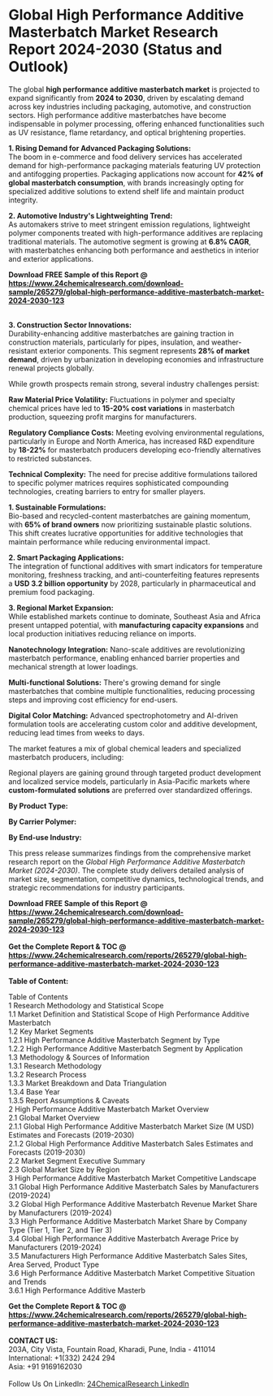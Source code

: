 <h1>Global High Performance Additive Masterbatch Market Research Report 2024-2030 (Status and Outlook)</h1><p>The global <strong>high performance additive masterbatch market</strong> is projected to expand significantly from <strong>2024 to 2030</strong>, driven by escalating demand across key industries including packaging, automotive, and construction sectors. High performance additive masterbatches have become indispensable in polymer processing, offering enhanced functionalities such as UV resistance, flame retardancy, and optical brightening properties.</p><p><strong>1. Rising Demand for Advanced Packaging Solutions:</strong><br>
The boom in e-commerce and food delivery services has accelerated demand for high-performance packaging materials featuring UV protection and antifogging properties. Packaging applications now account for <strong>42% of global masterbatch consumption</strong>, with brands increasingly opting for specialized additive solutions to extend shelf life and maintain product integrity.</p><p><strong>2. Automotive Industry's Lightweighting Trend:</strong><br>
As automakers strive to meet stringent emission regulations, lightweight polymer components treated with high-performance additives are replacing traditional materials. The automotive segment is growing at <strong>6.8% CAGR</strong>, with masterbatches enhancing both performance and aesthetics in interior and exterior applications.</p><div><b>Download FREE Sample of this Report @ 
            <a href="https://www.24chemicalresearch.com/download-sample/265279/global-high-performance-additive-masterbatch-market-2024-2030-123">
            https://www.24chemicalresearch.com/download-sample/265279/global-high-performance-additive-masterbatch-market-2024-2030-123</a></b></div><br><p><strong>3. Construction Sector Innovations:</strong><br>
Durability-enhancing additive masterbatches are gaining traction in construction materials, particularly for pipes, insulation, and weather-resistant exterior components. This segment represents <strong>28% of market demand</strong>, driven by urbanization in developing economies and infrastructure renewal projects globally.</p><p>While growth prospects remain strong, several industry challenges persist:</p><p><strong>Raw Material Price Volatility:</strong> Fluctuations in polymer and specialty chemical prices have led to <strong>15-20% cost variations</strong> in masterbatch production, squeezing profit margins for manufacturers.</p><p><strong>Regulatory Compliance Costs:</strong> Meeting evolving environmental regulations, particularly in Europe and North America, has increased R&amp;D expenditure by <strong>18-22%</strong> for masterbatch producers developing eco-friendly alternatives to restricted substances.</p><p><strong>Technical Complexity:</strong> The need for precise additive formulations tailored to specific polymer matrices requires sophisticated compounding technologies, creating barriers to entry for smaller players.</p><p><strong>1. Sustainable Formulations:</strong><br>
Bio-based and recycled-content masterbatches are gaining momentum, with <strong>65% of brand owners</strong> now prioritizing sustainable plastic solutions. This shift creates lucrative opportunities for additive technologies that maintain performance while reducing environmental impact.</p><p><strong>2. Smart Packaging Applications:</strong><br>
The integration of functional additives with smart indicators for temperature monitoring, freshness tracking, and anti-counterfeiting features represents a <strong>USD 3.2 billion opportunity</strong> by 2028, particularly in pharmaceutical and premium food packaging.</p><p><strong>3. Regional Market Expansion:</strong><br>
While established markets continue to dominate, Southeast Asia and Africa present untapped potential, with <strong>manufacturing capacity expansions</strong> and local production initiatives reducing reliance on imports.</p><p><strong>Nanotechnology Integration:</strong> Nano-scale additives are revolutionizing masterbatch performance, enabling enhanced barrier properties and mechanical strength at lower loadings.</p><p><strong>Multi-functional Solutions:</strong> There's growing demand for single masterbatches that combine multiple functionalities, reducing processing steps and improving cost efficiency for end-users.</p><p><strong>Digital Color Matching:</strong> Advanced spectrophotometry and AI-driven formulation tools are accelerating custom color and additive development, reducing lead times from weeks to days.</p><p>The market features a mix of global chemical leaders and specialized masterbatch producers, including:</p><p>Regional players are gaining ground through targeted product development and localized service models, particularly in Asia-Pacific markets where <strong>custom-formulated solutions</strong> are preferred over standardized offerings.</p><p><strong>By Product Type:</strong></p><p><strong>By Carrier Polymer:</strong></p><p><strong>By End-use Industry:</strong></p><p>This press release summarizes findings from the comprehensive market research report on the <em>Global High Performance Additive Masterbatch Market (2024-2030)</em>. The complete study delivers detailed analysis of market size, segmentation, competitive dynamics, technological trends, and strategic recommendations for industry participants.</p><div><b>Download FREE Sample of this Report @ 
            <a href="https://www.24chemicalresearch.com/download-sample/265279/global-high-performance-additive-masterbatch-market-2024-2030-123">
            https://www.24chemicalresearch.com/download-sample/265279/global-high-performance-additive-masterbatch-market-2024-2030-123</a></b></div><br><div><b>Get the Complete Report & TOC @ 
            <a href="https://www.24chemicalresearch.com/reports/265279/global-high-performance-additive-masterbatch-market-2024-2030-123">
            https://www.24chemicalresearch.com/reports/265279/global-high-performance-additive-masterbatch-market-2024-2030-123</a></b></div><br>
            <b>Table of Content:</b><p>Table of Contents<br />
1 Research Methodology and Statistical Scope<br />
1.1 Market Definition and Statistical Scope of High Performance Additive Masterbatch<br />
1.2 Key Market Segments<br />
1.2.1 High Performance Additive Masterbatch Segment by Type<br />
1.2.2 High Performance Additive Masterbatch Segment by Application<br />
1.3 Methodology & Sources of Information<br />
1.3.1 Research Methodology<br />
1.3.2 Research Process<br />
1.3.3 Market Breakdown and Data Triangulation<br />
1.3.4 Base Year<br />
1.3.5 Report Assumptions & Caveats<br />
2 High Performance Additive Masterbatch Market Overview<br />
2.1 Global Market Overview<br />
2.1.1 Global High Performance Additive Masterbatch Market Size (M USD) Estimates and Forecasts (2019-2030)<br />
2.1.2 Global High Performance Additive Masterbatch Sales Estimates and Forecasts (2019-2030)<br />
2.2 Market Segment Executive Summary<br />
2.3 Global Market Size by Region<br />
3 High Performance Additive Masterbatch Market Competitive Landscape<br />
3.1 Global High Performance Additive Masterbatch Sales by Manufacturers (2019-2024)<br />
3.2 Global High Performance Additive Masterbatch Revenue Market Share by Manufacturers (2019-2024)<br />
3.3 High Performance Additive Masterbatch Market Share by Company Type (Tier 1, Tier 2, and Tier 3)<br />
3.4 Global High Performance Additive Masterbatch Average Price by Manufacturers (2019-2024)<br />
3.5 Manufacturers High Performance Additive Masterbatch Sales Sites, Area Served, Product Type<br />
3.6 High Performance Additive Masterbatch Market Competitive Situation and Trends<br />
3.6.1 High Performance Additive Masterb</p><div><b>Get the Complete Report & TOC @ 
            <a href="https://www.24chemicalresearch.com/reports/265279/global-high-performance-additive-masterbatch-market-2024-2030-123">
            https://www.24chemicalresearch.com/reports/265279/global-high-performance-additive-masterbatch-market-2024-2030-123</a></b></div><br><b>CONTACT US:</b><br>
            203A, City Vista, Fountain Road, Kharadi, Pune, India - 411014<br>
            International: +1(332) 2424 294<br>
            Asia: +91 9169162030 <br><br>
            Follow Us On LinkedIn: <a href="https://www.linkedin.com/company/24chemicalresearch/">24ChemicalResearch LinkedIn</a>
